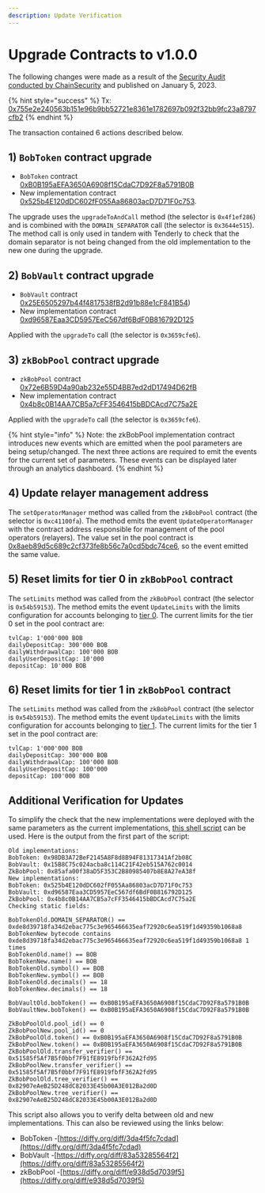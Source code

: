```yaml
---
description: Update Verification
---
```


# Upgrade Contracts to v1.0.0

The following changes were made as a result of the [Security Audit conducted by ChainSecurity](https://chainsecurity.com/security-audit/zkbob-smart-contracts/) and published on January 5, 2023.

{% hint style="success" %}
Tx: [0x755e2e240563b151e96b9bb52721e8361e1782697b092f32bb9fc23a8797cfb2](https://polygonscan.com/tx/0x755e2e240563b151e96b9bb52721e8361e1782697b092f32bb9fc23a8797cfb2)
{% endhint %}

The transaction contained 6 actions described below.

## 1) `BobToken` contract upgrade

* `BobToken` contract\
  [0xB0B195aEFA3650A6908f15CdaC7D92F8a5791B0B](https://polygonscan.com/address/0xB0B195aEFA3650A6908f15CdaC7D92F8a5791B0B)
* New implementation contract\
  [0x525b4E120dDC602fF055Aa86803acD7D71F0c753](https://polygonscan.com/address/0x525b4E120dDC602fF055Aa86803acD7D71F0c753#code).

The upgrade uses the `upgradeToAndCall` method (the selector is `0x4f1ef286`) and is combined with the `DOMAIN_SEPARATOR` call (the selector is `0x3644e515`). The method call is only used in tandem with Tenderly to check that the domain separator is not being changed from the old implementation to the new one during the upgrade.

## 2) `BobVault` contract upgrade

* `BobVault` contract\
  [0x25E6505297b44f4817538fB2d91b88e1cF841B54](https://polygonscan.com/address/0x25E6505297b44f4817538fB2d91b88e1cF841B54))
* New implementation contract [0xd96587Eaa3CD5957EeC567df6BdF0B816792D125](https://polygonscan.com/address/0xd96587Eaa3CD5957EeC567df6BdF0B816792D125#code)&#x20;

Applied with the `upgradeTo` call (the selector is `0x3659cfe6`).

## 3) `zkBobPool` contract upgrade

* `zkBobPool` contract [0x72e6B59D4a90ab232e55D4BB7ed2dD17494D62fB](https://polygonscan.com/address/0x72e6B59D4a90ab232e55D4BB7ed2dD17494D62fB)&#x20;
* New implementation contract [0x4b8c0B14AA7CB5a7cFF3546415bBDCAcd7C75a2E](https://polygonscan.com/address/0x4b8c0B14AA7CB5a7cFF3546415bBDCAcd7C75a2E#code)

Applied with the `upgradeTo` call (the selector is `0x3659cfe6`).

{% hint style="info" %}
Note: the zkBobPool implementation contract introduces new events which are emitted when the pool parameters are being setup/changed. The next three actions are required to emit the events for the current set of parameters. These events can be displayed later through an analytics dashboard.
{% endhint %}

## 4) Update relayer management address

The `setOperatorManager` method was called from the `zkBobPool` contract (the selector is `0xc41100fa`). The method emits the event `UpdateOperatorManager` with the contract address responsible for management of the pool operators (relayers). The value set in the pool contract is [0x8aeb89d5c689c2cf373fe8b56c7a0cd5bdc74ce6](https://polygonscan.com/address/0x8aeb89d5c689c2cf373fe8b56c7a0cd5bdc74ce6#code), so the event emitted the same value.

## 5) Reset limits for tier 0 in `zkBobPool` contract

The `setLimits` method was called from the `zkBobPool` contract (the selector is `0x54b59153`). The method emits the event `UpdateLimits` with the limits configuration for accounts belonging to [tier 0](../../../zkbob-overview/deposit-and-withdrawal-limits.md#tier-example). The current limits for the tier 0 set in the pool contract are:

```
tvlCap: 1'000'000 BOB 
dailyDepositCap: 300'000 BOB 
dailyWithdrawalCap: 100'000 BOB
dailyUserDepositCap: 10'000
depositCap: 10'000 BOB
```

## 6) Reset limits for tier 1 in `zkBobPool` contract

The `setLimits` method was called from the `zkBobPool` contract (the selector is `0x54b59153`). The method emits the event `UpdateLimits` with the limits configuration for accounts belonging to [tier 1](../../../zkbob-overview/deposit-and-withdrawal-limits.md#tier-example). The current limits for the tier 1 set in the pool contract are:

```
tvlCap: 1'000'000 BOB 
dailyDepositCap: 300'000 BOB 
dailyWithdrawalCap: 100'000 BOB
dailyUserDepositCap: 100'000
depositCap: 100'000 BOB
```

## Additional Verification for Updates&#x20;

To simplify the check that the new implementations were deployed with the same parameters as the current implementations, [this shell script](https://gist.github.com/k1rill-fedoseev/28a593b75cd2e34eb37534ede4ed0dc0) can be used. Here is the output from the first part of the script:

```
Old implementations:
BobToken: 0x98DB3A72BeF2145A8F8d8B94F81317341Af2b08C
BobVault: 0x15B8C75c024acba8c114C21F42eb515A762c0014
ZkBobPool: 0x85afa00f38aD5F353C2B80985407b8E8A27eA38f
New implementations:
BobToken: 0x525b4E120dDC602fF055Aa86803acD7D71F0c753
BobVault: 0xd96587Eaa3CD5957EeC567df6BdF0B816792D125
ZkBobPool: 0x4b8c0B14AA7CB5a7cFF3546415bBDCAcd7C75a2E
Checking static fields:

BobTokenOld.DOMAIN_SEPARATOR() == 0xde8d39718fa34d2ebac775c3e965466635eaf72920c6ea519f1d49359b1068a8
BobTokenNew bytecode contains 0xde8d39718fa34d2ebac775c3e965466635eaf72920c6ea519f1d49359b1068a8 1 times
BobTokenOld.name() == BOB
BobTokenNew.name() == BOB
BobTokenOld.symbol() == BOB
BobTokenNew.symbol() == BOB
BobTokenOld.decimals() == 18
BobTokenNew.decimals() == 18

BobVaultOld.bobToken() == 0xB0B195aEFA3650A6908f15CdaC7D92F8a5791B0B
BobVaultNew.bobToken() == 0xB0B195aEFA3650A6908f15CdaC7D92F8a5791B0B

ZkBobPoolOld.pool_id() == 0
ZkBobPoolNew.pool_id() == 0
ZkBobPoolOld.token() == 0xB0B195aEFA3650A6908f15CdaC7D92F8a5791B0B
ZkBobPoolNew.token() == 0xB0B195aEFA3650A6908f15CdaC7D92F8a5791B0B
ZkBobPoolOld.transfer_verifier() == 0x51585f5Af7B5f0bbf7F91fE8919fbfF362A2fd95
ZkBobPoolNew.transfer_verifier() == 0x51585f5Af7B5f0bbf7F91fE8919fbfF362A2fd95
ZkBobPoolOld.tree_verifier() == 0x82907eAeB25D248dC82033E45b00A3E012Ba2d0D
ZkBobPoolNew.tree_verifier() == 0x82907eAeB25D248dC82033E45b00A3E012Ba2d0D
```

This script also allows you to verify delta between old and new implementations. This can also be reviewed using the links below:

* BobToken -[https://diffy.org/diff/3da4f5fc7cdad](https://diffy.org/diff/3da4f5fc7cdad)
* BobVault -[https://diffy.org/diff/83a53285564f2](https://diffy.org/diff/83a53285564f2)
* zkBobPool -[https://diffy.org/diff/e938d5d7039f5](https://diffy.org/diff/e938d5d7039f5)
